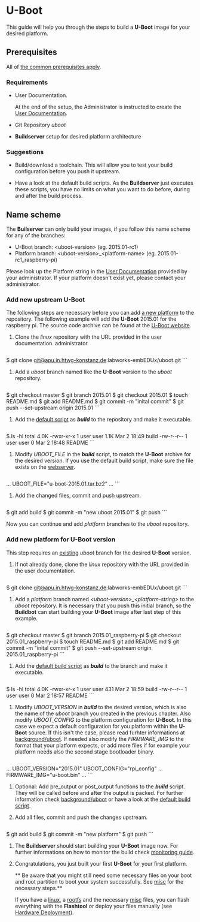 # U-Boot
This guide will help you through the steps to build a **U-Boot** image for
your desired platform.

## Prerequisites
All of [the common prerequisites apply](usage.md#Prerequisites).

### Requirements
* User Documentation.

    At the end of the setup, the Administrator is instructed to create the [User
    Documentation](../setup/user-documentation.md).

* Git Repository *uboot*
* **Buildserver** setup for desired platform architecture

### Suggestions
* Build/download a toolchain. This will allow you to test your build
  configuration before you push it upstream.

* Have a look at the default build scripts. As the **Buildserver** just executes
  these scripts, you have no limits on what you want to do before, during and
  after the build process.

## Name scheme
The **Builserver** can only build your images, if you follow this name scheme
for any of the branches:

* U-Boot branch: <uboot-version\> (eg. 2015.01-rc1)
* Platform branch: <uboot-version\>\_<platform-name\> (eg. 2015.01-rc1_raspberry-pi)

Please look up the Platform string in the [User
Documentation](../setup/user-documentation) provided by your administrator. If
your platform doesn't exist yet, please contact your administrator.

### Add new upstream U-Boot
The following steps are necessary before you can add [a new
platform](#add-new-platform-for-u-boot-version) to the repository. The following
example will add the **U-Boot** 2015.01 for the raspberry pi. The source code
archive can be found at the [U-Boot website](http://ftp.denx.de/pub/u-boot/).

1. Clone the *linux* repository with the URL provided in the user documentation.
   administrator.

    ```
$ git clone git@apu.in.htwg-konstanz.de:labworks-embEDUx/uboot.git
    ```

1. Add a *uboot* branch named like the **U-Boot** version to the *uboot*
   repository.
  
    ```
$ git checkout master
$ git branch 2015.01
$ git checkout 2015.01
$ touch README.md
$ git add README.md
$ git commit -m "inital commit"
$ git push --set-upstream origin 2015.01
    ```

1. Add the [default script](usage/uboot/template/uboot_build) as ***build*** to the
   repository and make it executable.
   
    ```
$ ls -hl
total 4.0K
-rwxr-xr-x 1 user user 1.1K Mar  2 18:49 build
-rw-r--r-- 1 user user    0 Mar  2 18:48 README
    ```

1. Modify *UBOOT\_FILE* in the ***build*** script, to match the **U-Boot**
   archive for the desired version. If you use the default build script, make
   sure the file exists on the [webserver](http://ftp.denx.de/pub/u-boot/).
   
    ```
...
UBOOT_FILE="u-boot-2015.01.tar.bz2"
...
    ```

1. Add the changed files, commit and push upstream.
   
    ```
$ git add build
$ git commit -m "new uboot 2015.01"
$ git push 
    ```

Now you can continue and add *platform* branches to the *uboot* repository.

### Add new platform for U-Boot version
This step requires an [existing](#add-new-upstream-u-boot) *uboot* branch for
the desired **U-Boot** version.

1. If not already done, clone the *linux* repository with the URL provided in
   the user documentation.
   
    ```
$ git clone git@apu.in.htwg-konstanz.de:labworks-embEDUx/uboot.git
    ```

1. Add a *platform* branch named *<uboot-version\>\_<platform-string\>* to the *uboot*
   repository.  It is necessary that you push this initial branch, so the
   **Buildbot** can start building your **U-Boot** image after last step of this
   example.
   
    ```
$ git checkout master
$ git branch 2015.01_raspberry-pi
$ git checkout 2015.01_raspberry-pi
$ touch README.md
$ git add README.md
$ git commit -m "inital commit"
$ git push --set-upstream origin 2015.01_raspberry-pi
    ```

1. Add the [default build script](usage/uboot/template/platform_build) as
   ***build*** to the branch and make it executable. 
    
    ```
$ ls -hl
total 4.0K
-rwxr-xr-x 1 user user 431 Mar  2 18:59 build
-rw-r--r-- 1 user user   0 Mar  2 18:57 README
    ```

1. Modify *UBOOT\_VERSION* in ***build*** to the desired version, which is also
   the name of the *uboot* branch you created in the previous chapter. Also
   modify *UBOOT\_CONFIG* to the platform configuration for **U-Boot**. In this
   case we expect a default configuration for you platform within the **U-Boot**
   source. If this isn't the case, please read furhter informations at
   [background/uboot](../background/uboot.md). If needed also modify the
   *FIRMWARE\_IMG* to the format that your platform expects, or add more files
   if for example your platform needs also the second stage bootloader binary.
   
    ```
...
UBOOT_VERSION="2015.01"
UBOOT_CONFIG="rpi_config"
...
FIRMWARE_IMG="u-boot.bin"
...
    ```

1. Optional: Add pre\_output or post\_output functions to the ***build***
   script. They will be called before and after the output is packed. For
   further information check [background/uboot](../background/uboot.md) or have
   a look at the [default build script](template/platform_build).

1. Add all files, commit and push the changes upstream.
   
    ```
$ git add build
$ git commit -m "new platform"
$ git push
    ```

1. The **Buildserver** should start building your **U-Boot** image now. For
   further informations on how to monitor the build check [monitoring
   guide](common/build-monitoring.md).

1. Congratulations, you just built your first **U-Boot** for your first
   platform.
  
   ** Be aware that you might still need some necessary files on your boot and
   root partition to boot your system successfully. See [misc](misc.md) for the
   necessary steps.**
   
   If you have a [linux](linux.md), a [rootfs](rootfs.md) and the
   necessary [misc](misc.md) files, you can flash everything with the
   **Flashtool** or deploy your files manually (see [Hardware
   Deployment](usage.md#hardware-deployment)).
